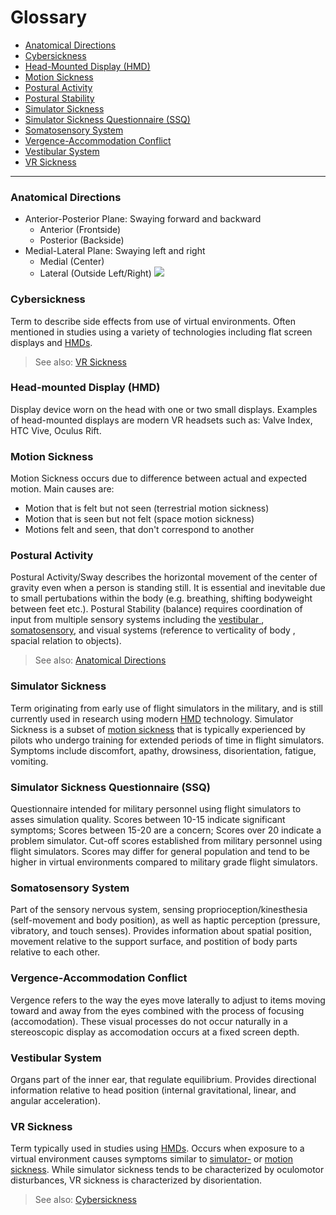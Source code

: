 # Glossary

- [Anatomical Directions](#anatomical-directions)
- [Cybersickness](#cybersickness)
- [Head-Mounted Display (HMD)](#head-mounted-display-hmd)
- [Motion Sickness](#motion-sickness)
- [Postural Activity](#postural-activity)
- [Postural Stability](#postural-activity)
- [Simulator Sickness](#simulator-sickness)
- [Simulator Sickness Questionnaire (SSQ)](#simulator-sickness-questionnaire-ssq)
- [Somatosensory System](#somatosensory-system)
- [Vergence-Accommodation Conflict](#vergence-accommodation-conflict)
- [Vestibular System](#vestibular-system)
- [VR Sickness](#vr-sickness)

---
### Anatomical Directions
- Anterior-Posterior Plane: Swaying forward and backward
    - Anterior (Frontside)
    - Posterior (Backside)
- Medial-Lateral Plane: Swaying left and right
    - Medial (Center)
    - Lateral (Outside Left/Right)
![](https://upload.wikimedia.org/wikipedia/commons/e/e7/Blausen_0019_AnatomicalDirectionalReferences.png)

### Cybersickness
Term to describe side effects from use of virtual environments.
Often mentioned in studies using a variety of technologies including flat screen displays and [HMDs](#head-mounted-display-hmd).
> See also: [VR Sickness](#vr-sickness) 

### Head-mounted Display (HMD)
Display device worn on the head with one or two small displays.
Examples of head-mounted displays are modern VR headsets such as: Valve Index, HTC Vive, Oculus Rift.

### Motion Sickness
Motion Sickness occurs due to difference between actual and expected motion.
Main causes are:
- Motion that is felt but not seen (terrestrial motion sickness)
- Motion that is seen but not felt (space motion sickness)
- Motions felt and seen, that don't correspond to another

### Postural Activity
Postural Activity/Sway describes the horizontal movement of the center of gravity even when a person is standing still.
It is essential and inevitable due to small pertubations within the body (e.g. breathing, shifting bodyweight between
 feet etc.).
Postural Stability (balance) requires coordination of input from multiple sensory systems including the [vestibular
](#vestibular-system), [somatosensory](#somatosensory-system), and visual systems (reference to verticality of body
, spacial relation to objects).
> See also: [Anatomical Directions](#anatomical-directions)

### Simulator Sickness
Term originating from early use of flight simulators in the military, and is still currently used in research using
 modern [HMD](#head-mounted-display-hmd) technology.
Simulator Sickness is a subset of [motion sickness](#motion-sickness) that is typically experienced by pilots who
 undergo training for extended periods of time in flight simulators.
Symptoms include discomfort, apathy, drowsiness, disorientation, fatigue, vomiting.

### Simulator Sickness Questionnaire (SSQ)
Questionnaire intended for military personnel using flight simulators to asses simulation quality.
Scores between 10-15 indicate significant symptoms;
Scores between 15-20 are a concern;
Scores over 20 indicate a problem simulator.
Cut-off scores established from military personnel using flight simulators.
Scores may differ for general population and tend to be higher in virtual environments compared to military grade
 flight simulators.

### Somatosensory System
Part of the sensory nervous system, sensing proprioception/kinesthesia (self-movement and body position), as
 well as haptic perception (pressure, vibratory, and touch senses).
Provides information about spatial position, movement relative to the support surface, and postition of body parts
 relative to each other.

### Vergence-Accommodation Conflict
Vergence refers to the way the eyes move laterally to adjust to items moving toward and away from the eyes combined
 with the process of focusing (accomodation).
These visual processes do not occur naturally in a stereoscopic display as accomodation occurs at a fixed screen depth.

### Vestibular System
Organs part of the inner ear, that regulate equilibrium.
Provides directional information relative to head position (internal gravitational, linear, and angular acceleration).

### VR Sickness
Term typically used in studies using [HMDs](#head-mounted-display-hmd).
Occurs when exposure to a virtual environment causes symptoms similar to [simulator-](#simulator-sickness) or [motion
 sickness](#motion-sickness).
While simulator sickness tends to be characterized by oculomotor disturbances, VR sickness is characterized by
 disorientation.
> See also: [Cybersickness](#cybersickness)
